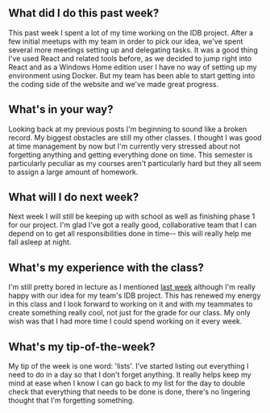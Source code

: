 ## What did I do this past week?
This past week I spent a lot of my time working on the IDB project. After a few initial meetups with my team in order to pick our idea, we've spent several more meetings setting up and delegating tasks. It was a good thing I've used React and related tools before, as we decided to jump right into React and as a Windows Home edition user I have no way of setting up my environment using Docker. But my team has been able to start getting into the coding side of the website and we've made great progress.

## What's in your way?
Looking back at my previous posts I'm beginning to sound like a broken record. My biggest obstacles are still my other classes. I thought I was good at time management by now but I'm currently very stressed about not forgetting anything and getting everything done on time. This semester is particularly peculiar as my courses aren't particularly hard but they all seem to assign a large amount of homework.

## What will I do next week?
Next week I will still be keeping up with school as well as finishing phase 1 for our project. I'm glad I've got a really good, collaborative team that I can depend on to get all responsibilities done in time-- this will really help me fall asleep at night.

## What's my experience with the class?
I'm still pretty bored in lecture as I mentioned [last week](https://samuel-faulkner.github.io/Finshing-in-February) although I'm really happy with our idea for my team's IDB project. This has renewed my energy in this class and I look forward to working on it and with my teammates to create something really cool, not just for the grade for our class. My only wish was that I had more time I could spend working on it every week.

## What's my tip-of-the-week?
My tip of the week is one word: 'lists'. I've started listing out everything I need to do in a day so that I don't forget anything. It really helps keep my mind at ease when I know I can go back to my list for the day to double check that everything that needs to be done is done, there's no lingering thought that I'm forgetting something.